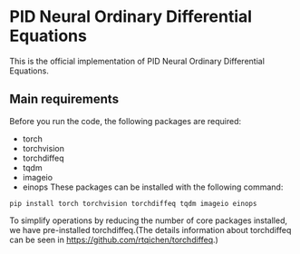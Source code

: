 # PID Neural Ordinary Differential Equations

This is the official implementation of PID Neural Ordinary Differential Equations. 

## Main requirements
Before you run the code, the following packages are required:
- torch
- torchvision
- torchdiffeq
- tqdm
- imageio
- einops
These packages can be installed with the following command:
```
pip install torch torchvision torchdiffeq tqdm imageio einops
```
To simplify operations by reducing the number of core packages installed, we have pre-installed torchdiffeq.(The details information about torchdiffeq can be seen in https://github.com/rtqichen/torchdiffeq.)